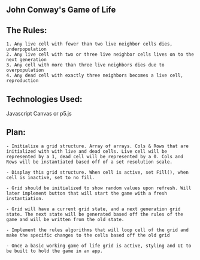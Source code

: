 ## John Conway's Game of Life

## The Rules:
    1. Any live cell with fewer than two live neighbor cells dies, underpopulation
    2. Any live cell with two or three live neighbor cells lives on to the next generation
    3. Any cell with more than three live neighbors dies due to overpopulation
    4. Any dead cell with exactly three neighbors becomes a live cell, reproduction

## Technologies Used:

Javascript
Canvas or p5.js

## Plan:
    - Initialize a grid structure. Array of arrays. Cols & Rows that are initialized with with live and dead cells. Live cell will be represented by a 1, dead cell will be represented by a 0. Cols and Rows will be instantiated based off of a set resolution scale.

    - Display this grid structure. When cell is active, set Fill(), when cell is inactive, set to no fill.

    - Grid should be initialized to show random values upon refresh. Will later implement button that will start the game with a fresh instantiation.

    - Grid will have a current grid state, and a next generation grid state. The next state will be generated based off the rules of the game and will be written from the old state.

    - Implement the rules algorithms that will loop cell of the grid and make the specific changes to the cells based off the old grid

    - Once a basic working game of life grid is active, styling and UI to be built to hold the game in an app.